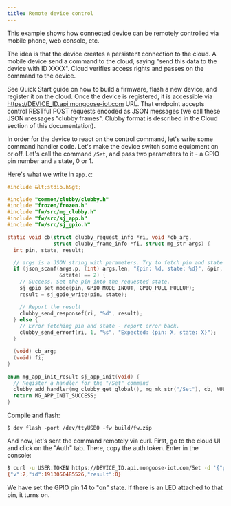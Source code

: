 ```yaml
---
title: Remote device control
---
```


This example shows how connected device can be remotely controlled via
mobile phone, web console, etc.

The idea is that the device creates a persistent connection to the cloud.
A mobile device send a command to the cloud, saying
"send this data to the device with ID XXXX". Cloud verifies access rights
and passes on the command to the device.

See Quick Start guide on how to build a firmware, flash a new device,
and register it on the cloud. Once the device is registered, it is
accessible via https://DEVICE_ID.api.mongoose-iot.com URL.
That endpoint accepts control RESTful POST requests encoded as JSON
messages (we call these JSON messages "clubby frames". Clubby format
is described in the Cloud section of this documentation).

In order for the device to react on the control command, let's write some
command handler code. Let's make the device switch some equipment on or off.
Let's call the command `/Set`, and pass two parameters to it - a GPIO pin
number and a state, 0 or 1.

Here's what we write in `app.c`:

```c
#include &lt;stdio.h&gt;

#include "common/clubby/clubby.h"
#include "frozen/frozen.h"
#include "fw/src/mg_clubby.h"
#include "fw/src/sj_app.h"
#include "fw/src/sj_gpio.h"

static void cb(struct clubby_request_info *ri, void *cb_arg,
               struct clubby_frame_info *fi, struct mg_str args) {
  int pin, state, result;

  // args is a JSON string with parameters. Try to fetch pin and state values
  if (json_scanf(args.p, (int) args.len, "{pin: %d, state: %d}", &pin,
                 &state) == 2) {
    // Success. Set the pin into the requested state.
    sj_gpio_set_mode(pin, GPIO_MODE_INOUT, GPIO_PULL_PULLUP);
    result = sj_gpio_write(pin, state);

    // Report the result
    clubby_send_responsef(ri, "%d", result);
  } else {
    // Error fetching pin and state - report error back.
    clubby_send_errorf(ri, 1, "%s", "Expected: {pin: X, state: X}");
  }

  (void) cb_arg;
  (void) fi;
}

enum mg_app_init_result sj_app_init(void) {
  // Register a handler for the "/Set" command
  clubby_add_handler(mg_clubby_get_global(), mg_mk_str("/Set"), cb, NULL);
  return MG_APP_INIT_SUCCESS;
}
```

Compile and flash:

```
$ dev flash -port /dev/ttyUSB0 -fw build/fw.zip
```

And now, let's sent the command remotely via curl. First, go to the cloud UI
and click on the "Auth" tab. There, copy the auth token. Enter in the console:

```sh
$ curl -u USER:TOKEN https://DEVICE_ID.api.mongoose-iot.com/Set -d '{"pin":14, "state": 1}'
{"v":2,"id":1913050485526,"result":0}
```

We have set the GPIO pin 14 to "on" state.
If there is an LED attached to that pin, it turns on.
